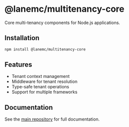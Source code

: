 # @lanemc/multitenancy-core

Core multi-tenancy components for Node.js applications.

## Installation

```bash
npm install @lanemc/multitenancy-core
```

## Features

- Tenant context management
- Middleware for tenant resolution
- Type-safe tenant operations
- Support for multiple frameworks

## Documentation

See the [main repository](https://github.com/lanemc/multi-tenant-saas-toolkit) for full documentation.